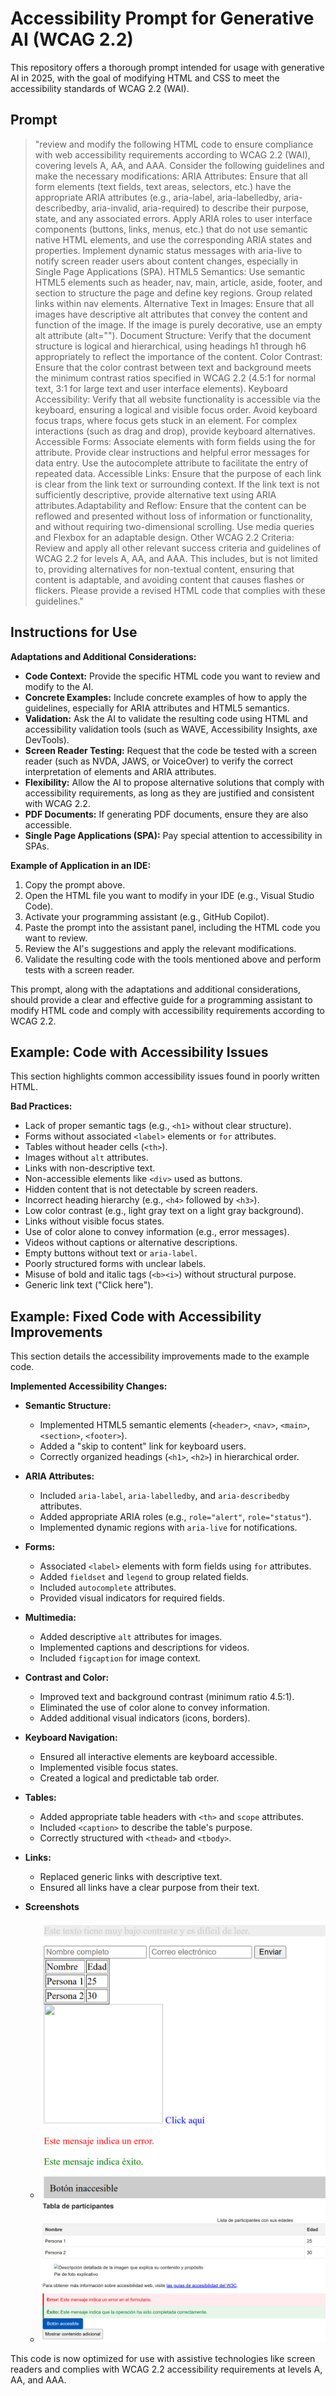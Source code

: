 # Accessibility Prompt for Generative AI (WCAG 2.2)

This repository offers a thorough prompt intended for usage with generative AI in 2025, with the goal of modifying HTML and CSS to meet the accessibility standards of WCAG 2.2 (WAI).

## Prompt
>"review and modify the following HTML code to ensure compliance with web accessibility requirements according to WCAG 2.2 (WAI), covering levels A, AA, and AAA. Consider the following guidelines and make the necessary modifications:
ARIA Attributes:
Ensure that all form elements (text fields, text areas, selectors, etc.) have the appropriate ARIA attributes (e.g., aria-label, aria-labelledby, aria-describedby, aria-invalid, aria-required) to describe their purpose, state, and any associated errors.
Apply ARIA roles to user interface components (buttons, links, menus, etc.) that do not use semantic native HTML elements, and use the corresponding ARIA states and properties.
Implement dynamic status messages with aria-live to notify screen reader users about content changes, especially in Single Page Applications (SPA).
HTML5 Semantics:
Use semantic HTML5 elements such as header, nav, main, article, aside, footer, and section to structure the page and define key regions.
Group related links within nav elements.
Alternative Text in Images:
Ensure that all images have descriptive alt attributes that convey the content and function of the image. If the image is purely decorative, use an empty alt attribute (alt="").
Document Structure:
Verify that the document structure is logical and hierarchical, using headings h1 through h6 appropriately to reflect the importance of the content.
Color Contrast:
Ensure that the color contrast between text and background meets the minimum contrast ratios specified in WCAG 2.2 (4.5:1 for normal text, 3:1 for large text and user interface elements).
Keyboard Accessibility:
Verify that all website functionality is accessible via the keyboard, ensuring a logical and visible focus order.
Avoid keyboard focus traps, where focus gets stuck in an element.
For complex interactions (such as drag and drop), provide keyboard alternatives.
Accessible Forms:
Associate <label> elements with form fields using the for attribute.
Provide clear instructions and helpful error messages for data entry.
Use the autocomplete attribute to facilitate the entry of repeated data.
Accessible Links:
Ensure that the purpose of each link is clear from the link text or surrounding context.
If the link text is not sufficiently descriptive, provide alternative text using ARIA attributes.Adaptability and Reflow:
Ensure that the content can be reflowed and presented without loss of information or functionality, and without requiring two-dimensional scrolling.
Use media queries and Flexbox for an adaptable design.
Other WCAG 2.2 Criteria:
Review and apply all other relevant success criteria and guidelines of WCAG 2.2 for levels A, AA, and AAA. This includes, but is not limited to, providing alternatives for non-textual content, ensuring that content is adaptable, and avoiding content that causes flashes or flickers.
Please provide a revised HTML code that complies with these guidelines."

## Instructions for Use

**Adaptations and Additional Considerations:**

* **Code Context:** Provide the specific HTML code you want to review and modify to the AI.
* **Concrete Examples:** Include concrete examples of how to apply the guidelines, especially for ARIA attributes and HTML5 semantics.
* **Validation:** Ask the AI to validate the resulting code using HTML and accessibility validation tools (such as WAVE, Accessibility Insights, axe DevTools).
* **Screen Reader Testing:** Request that the code be tested with a screen reader (such as NVDA, JAWS, or VoiceOver) to verify the correct interpretation of elements and ARIA attributes.
* **Flexibility:** Allow the AI to propose alternative solutions that comply with accessibility requirements, as long as they are justified and consistent with WCAG 2.2.
* **PDF Documents:** If generating PDF documents, ensure they are also accessible.
* **Single Page Applications (SPA):** Pay special attention to accessibility in SPAs.

**Example of Application in an IDE:**

1.  Copy the prompt above.
2.  Open the HTML file you want to modify in your IDE (e.g., Visual Studio Code).
3.  Activate your programming assistant (e.g., GitHub Copilot).
4.  Paste the prompt into the assistant panel, including the HTML code you want to review.
5.  Review the AI's suggestions and apply the relevant modifications.
6.  Validate the resulting code with the tools mentioned above and perform tests with a screen reader.

This prompt, along with the adaptations and additional considerations, should provide a clear and effective guide for a programming assistant to modify HTML code and comply with accessibility requirements according to WCAG 2.2.

## Example: Code with Accessibility Issues

This section highlights common accessibility issues found in poorly written HTML.

**Bad Practices:**

* Lack of proper semantic tags (e.g., `<h1>` without clear structure).
* Forms without associated `<label>` elements or `for` attributes.
* Tables without header cells (`<th>`).
* Images without `alt` attributes.
* Links with non-descriptive text.
* Non-accessible elements like `<div>` used as buttons.
* Hidden content that is not detectable by screen readers.
* Incorrect heading hierarchy (e.g., `<h4>` followed by `<h3>`).
* Low color contrast (e.g., light gray text on a light gray background).
* Links without visible focus states.
* Use of color alone to convey information (e.g., error messages).
* Videos without captions or alternative descriptions.
* Empty buttons without text or `aria-label`.
* Poorly structured forms with unclear labels.
* Misuse of bold and italic tags (`<b><i>`) without structural purpose.
* Generic link text ("Click here").

## Example: Fixed Code with Accessibility Improvements

This section details the accessibility improvements made to the example code.

**Implemented Accessibility Changes:**

* **Semantic Structure:**
    * Implemented HTML5 semantic elements (`<header>`, `<nav>`, `<main>`, `<section>`, `<footer>`).
    * Added a "skip to content" link for keyboard users.
    * Correctly organized headings (`<h1>`, `<h2>`) in hierarchical order.
* **ARIA Attributes:**
    * Included `aria-label`, `aria-labelledby`, and `aria-describedby` attributes.
    * Added appropriate ARIA roles (e.g., `role="alert"`, `role="status"`).
    * Implemented dynamic regions with `aria-live` for notifications.
* **Forms:**
    * Associated `<label>` elements with form fields using `for` attributes.
    * Added `fieldset` and `legend` to group related fields.
    * Included `autocomplete` attributes.
    * Provided visual indicators for required fields.
* **Multimedia:**
    * Added descriptive `alt` attributes for images.
    * Implemented captions and descriptions for videos.
    * Included `figcaption` for image context.
* **Contrast and Color:**
    * Improved text and background contrast (minimum ratio 4.5:1).
    * Eliminated the use of color alone to convey information.
    * Added additional visual indicators (icons, borders).
* **Keyboard Navigation:**
    * Ensured all interactive elements are keyboard accessible.
    * Implemented visible focus states.
    * Created a logical and predictable tab order.
* **Tables:**
    * Added appropriate table headers with `<th>` and `scope` attributes.
    * Included `<caption>` to describe the table's purpose.
    * Correctly structured with `<thead>` and `<tbody>`.
* **Links:**
    * Replaced generic links with descriptive text.
    * Ensured all links have a clear purpose from their text.
 
* **Screenshots**
    * ![bad practises](screenshots/accs2.png)
    * ![web fixed](screenshots/accs1.png)

This code is now optimized for use with assistive technologies like screen readers and complies with WCAG 2.2 accessibility requirements at levels A, AA, and AAA.
